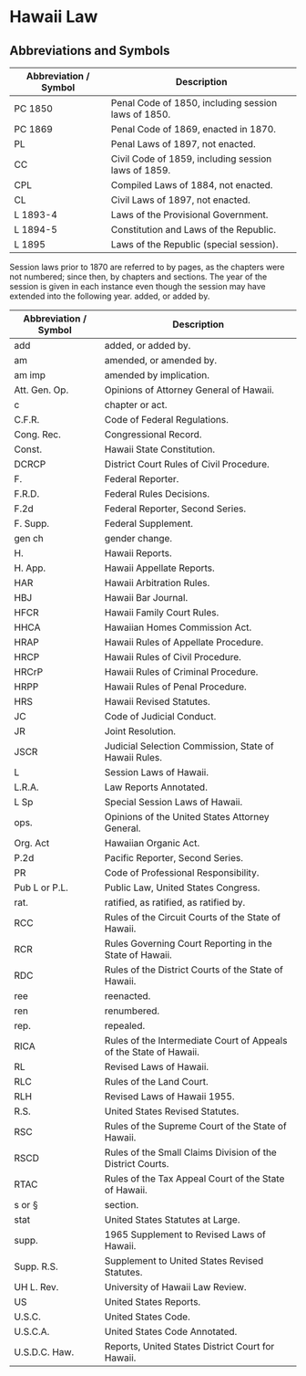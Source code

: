 # Hawaii Law
## Abbreviations and Symbols
| Abbreviation / Symbol | Description |
| --- | --- |
| PC 1850 | Penal Code of 1850, including session laws of 1850. |
| PC 1869 | Penal Code of 1869, enacted in 1870. |
| PL | Penal Laws of 1897, not enacted. |
| CC | Civil Code of 1859, including session laws of 1859. |
| CPL | Compiled Laws of 1884, not enacted. |
| CL | Civil Laws of 1897, not enacted. |
| L 1893-4 | Laws of the Provisional Government. |
| L 1894-5 | Constitution and Laws of the Republic. |
| L 1895 | Laws of the Republic (special session). |

Session laws prior to 1870 are referred to by pages, as the chapters were not
numbered; since then, by chapters and sections. The year of the session is given in
each instance even though the session may have extended into the following year.
added, or added by.

| Abbreviation / Symbol | Description |
| --- | --- |
| add | added, or added by. |
| am | amended, or amended by. |
| am imp | amended by implication. |
| Att. Gen. Op. | Opinions of Attorney General of Hawaii. |
| c | chapter or act. |
| C.F.R. | Code of Federal Regulations. |
| Cong. Rec. | Congressional Record. |
| Const. | Hawaii State Constitution. |
| DCRCP | District Court Rules of Civil Procedure. |
| F. | Federal Reporter. |
| F.R.D. | Federal Rules Decisions. |
| F.2d | Federal Reporter, Second Series. |
| F. Supp. | Federal Supplement. |
| gen ch | gender change. |
| H. | Hawaii Reports. |
| H. App. | Hawaii Appellate Reports. |
| HAR | Hawaii Arbitration Rules. |
| HBJ | Hawaii Bar Journal. |
| HFCR | Hawaii Family Court Rules. |
| HHCA | Hawaiian Homes Commission Act. |
| HRAP | Hawaii Rules of Appellate Procedure. |
| HRCP | Hawaii Rules of Civil Procedure. |
| HRCrP | Hawaii Rules of Criminal Procedure. |
| HRPP | Hawaii Rules of Penal Procedure. |
| HRS | Hawaii Revised Statutes. |
| JC | Code of Judicial Conduct. |
| JR | Joint Resolution. |
| JSCR | Judicial Selection Commission, State of Hawaii Rules. |
| L | Session Laws of Hawaii. |
| L.R.A.| Law Reports Annotated. |
| L Sp | Special Session Laws of Hawaii. |
| ops. | Opinions of the United States Attorney General. |
| Org. Act | Hawaiian Organic Act. |
| P.2d | Pacific Reporter, Second Series. |
| PR | Code of Professional Responsibility. |
| Pub L or P.L. | Public Law, United States Congress. |
| rat. | ratified, as ratified, as ratified by. |
| RCC | Rules of the Circuit Courts of the State of Hawaii. |
| RCR | Rules Governing Court Reporting in the State of Hawaii. |
| RDC | Rules of the District Courts of the State of Hawaii. |
| ree | reenacted. |
| ren | renumbered. |
| rep. | repealed. |
| RICA | Rules of the Intermediate Court of Appeals of the State of Hawaii. |
| RL | Revised Laws of Hawaii. |
| RLC | Rules of the Land Court. |
| RLH | Revised Laws of Hawaii 1955. |
| R.S. | United States Revised Statutes. |
| RSC | Rules of the Supreme Court of the State of Hawaii. |
| RSCD | Rules of the Small Claims Division of the District Courts. |
| RTAC | Rules of the Tax Appeal Court of the State of Hawaii. |
| s or § | section. |
| stat | United States Statutes at Large. |
| supp. | 1965 Supplement to Revised Laws of Hawaii. |
| Supp. R.S. | Supplement to United States Revised Statutes. |
| UH L. Rev. | University of Hawaii Law Review. |
| US | United States Reports. |
| U.S.C. | United States Code. |
| U.S.C.A. | United States Code Annotated. |
| U.S.D.C. Haw. | Reports, United States District Court for Hawaii. |
